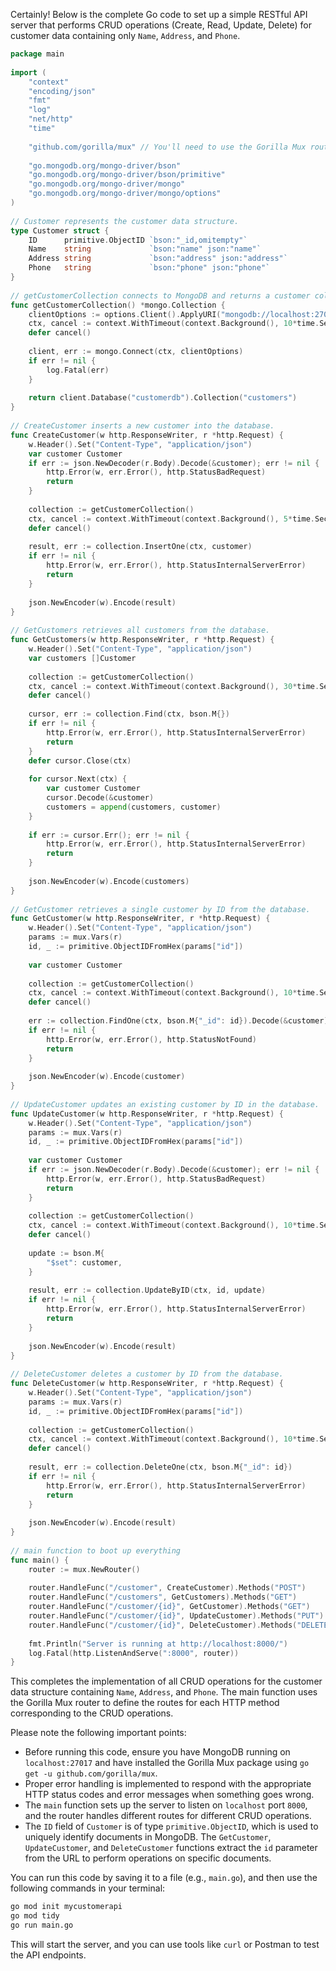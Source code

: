 Certainly! Below is the complete Go code to set up a simple RESTful API server that performs CRUD operations (Create, Read, Update, Delete) for customer data containing only `Name`, `Address`, and `Phone`.   
  
```go  
package main  
   
import (  
	"context"  
	"encoding/json"  
	"fmt"  
	"log"  
	"net/http"  
	"time"  
  
	"github.com/gorilla/mux" // You'll need to use the Gorilla Mux router, install it using: go get -u github.com/gorilla/mux  
  
	"go.mongodb.org/mongo-driver/bson"  
	"go.mongodb.org/mongo-driver/bson/primitive"  
	"go.mongodb.org/mongo-driver/mongo"  
	"go.mongodb.org/mongo-driver/mongo/options"  
)  
   
// Customer represents the customer data structure.  
type Customer struct {  
	ID      primitive.ObjectID `bson:"_id,omitempty"`  
	Name    string             `bson:"name" json:"name"`  
	Address string             `bson:"address" json:"address"`  
	Phone   string             `bson:"phone" json:"phone"`  
}  
   
// getCustomerCollection connects to MongoDB and returns a customer collection.  
func getCustomerCollection() *mongo.Collection {  
	clientOptions := options.Client().ApplyURI("mongodb://localhost:27017")  
	ctx, cancel := context.WithTimeout(context.Background(), 10*time.Second)  
	defer cancel()  
  
	client, err := mongo.Connect(ctx, clientOptions)  
	if err != nil {  
		log.Fatal(err)  
	}  
  
	return client.Database("customerdb").Collection("customers")  
}  
   
// CreateCustomer inserts a new customer into the database.  
func CreateCustomer(w http.ResponseWriter, r *http.Request) {  
	w.Header().Set("Content-Type", "application/json")  
	var customer Customer  
	if err := json.NewDecoder(r.Body).Decode(&customer); err != nil {  
		http.Error(w, err.Error(), http.StatusBadRequest)  
		return  
	}  
  
	collection := getCustomerCollection()  
	ctx, cancel := context.WithTimeout(context.Background(), 5*time.Second)  
	defer cancel()  
  
	result, err := collection.InsertOne(ctx, customer)  
	if err != nil {  
		http.Error(w, err.Error(), http.StatusInternalServerError)  
		return  
	}  
  
	json.NewEncoder(w).Encode(result)  
}  
   
// GetCustomers retrieves all customers from the database.  
func GetCustomers(w http.ResponseWriter, r *http.Request) {  
	w.Header().Set("Content-Type", "application/json")  
	var customers []Customer  
  
	collection := getCustomerCollection()  
	ctx, cancel := context.WithTimeout(context.Background(), 30*time.Second)  
	defer cancel()  
  
	cursor, err := collection.Find(ctx, bson.M{})  
	if err != nil {  
		http.Error(w, err.Error(), http.StatusInternalServerError)  
		return  
	}  
	defer cursor.Close(ctx)  
  
	for cursor.Next(ctx) {  
		var customer Customer  
		cursor.Decode(&customer)  
		customers = append(customers, customer)  
	}  
  
	if err := cursor.Err(); err != nil {  
		http.Error(w, err.Error(), http.StatusInternalServerError)  
		return  
	}  
  
	json.NewEncoder(w).Encode(customers)  
}  
   
// GetCustomer retrieves a single customer by ID from the database.  
func GetCustomer(w http.ResponseWriter, r *http.Request) {  
	w.Header().Set("Content-Type", "application/json")  
	params := mux.Vars(r)  
	id, _ := primitive.ObjectIDFromHex(params["id"])  
  
	var customer Customer  
  
	collection := getCustomerCollection()  
	ctx, cancel := context.WithTimeout(context.Background(), 10*time.Second)  
	defer cancel()  
  
	err := collection.FindOne(ctx, bson.M{"_id": id}).Decode(&customer)  
	if err != nil {  
		http.Error(w, err.Error(), http.StatusNotFound)  
		return  
	}  
  
	json.NewEncoder(w).Encode(customer)  
}  
   
// UpdateCustomer updates an existing customer by ID in the database.  
func UpdateCustomer(w http.ResponseWriter, r *http.Request) {  
	w.Header().Set("Content-Type", "application/json")  
	params := mux.Vars(r)  
	id, _ := primitive.ObjectIDFromHex(params["id"])  
  
	var customer Customer  
	if err := json.NewDecoder(r.Body).Decode(&customer); err != nil {  
		http.Error(w, err.Error(), http.StatusBadRequest)  
		return  
	}  
  
	collection := getCustomerCollection()  
	ctx, cancel := context.WithTimeout(context.Background(), 10*time.Second)  
	defer cancel()  
  
	update := bson.M{  
		"$set": customer,  
	}  
  
	result, err := collection.UpdateByID(ctx, id, update)  
	if err != nil {  
		http.Error(w, err.Error(), http.StatusInternalServerError)  
		return  
	}  
  
	json.NewEncoder(w).Encode(result)  
}  
   
// DeleteCustomer deletes a customer by ID from the database.  
func DeleteCustomer(w http.ResponseWriter, r *http.Request) {  
	w.Header().Set("Content-Type", "application/json")  
	params := mux.Vars(r)  
	id, _ := primitive.ObjectIDFromHex(params["id"])  
  
	collection := getCustomerCollection()  
	ctx, cancel := context.WithTimeout(context.Background(), 10*time.Second)  
	defer cancel()  
  
	result, err := collection.DeleteOne(ctx, bson.M{"_id": id})  
	if err != nil {  
		http.Error(w, err.Error(), http.StatusInternalServerError)  
		return  
	}  
  
	json.NewEncoder(w).Encode(result)  
}  
   
// main function to boot up everything  
func main() {  
	router := mux.NewRouter()  
  
	router.HandleFunc("/customer", CreateCustomer).Methods("POST")  
	router.HandleFunc("/customers", GetCustomers).Methods("GET")  
	router.HandleFunc("/customer/{id}", GetCustomer).Methods("GET")  
	router.HandleFunc("/customer/{id}", UpdateCustomer).Methods("PUT")  
	router.HandleFunc("/customer/{id}", DeleteCustomer).Methods("DELETE")  
  
	fmt.Println("Server is running at http://localhost:8000/")  
	log.Fatal(http.ListenAndServe(":8000", router))  
}  
```  
   
This completes the implementation of all CRUD operations for the customer data structure containing `Name`, `Address`, and `Phone`. The main function uses the Gorilla Mux router to define the routes for each HTTP method corresponding to the CRUD operations.  
   
Please note the following important points:  
   
- Before running this code, ensure you have MongoDB running on `localhost:27017` and have installed the Gorilla Mux package using `go get -u github.com/gorilla/mux`.  
- Proper error handling is implemented to respond with the appropriate HTTP status codes and error messages when something goes wrong.  
- The `main` function sets up the server to listen on `localhost` port `8000`, and the router handles different routes for different CRUD operations.  
- The `ID` field of `Customer` is of type `primitive.ObjectID`, which is used to uniquely identify documents in MongoDB. The `GetCustomer`, `UpdateCustomer`, and `DeleteCustomer` functions extract the `id` parameter from the URL to perform operations on specific documents.  
   
You can run this code by saving it to a file (e.g., `main.go`), and then use the following commands in your terminal:  
   
```sh  
go mod init mycustomerapi  
go mod tidy  
go run main.go  
```  
   
This will start the server, and you can use tools like `curl` or Postman to test the API endpoints.